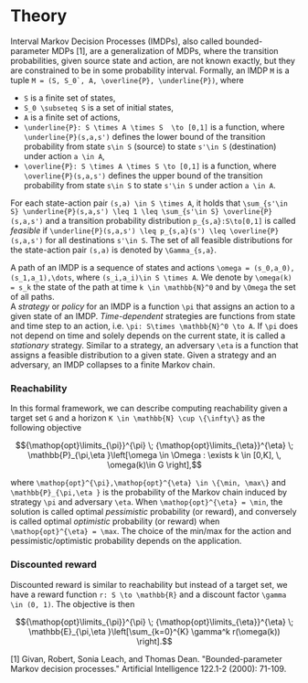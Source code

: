 # Theory 
Interval Markov Decision Processes (IMDPs), also called bounded-parameter MDPs [1], are a generalization of MDPs, where the transition probabilities, given source state and action, are not known exactly, but they are constrained to be in some probability interval. 
Formally, an IMDP ``M`` is a tuple ``M = (S, S_0`, A, \overline{P}, \underline{P})``, where

- ``S`` is a finite set of states,
- ``S_0 \subseteq S`` is a set of initial states,
- ``A`` is a finite set of actions,
- ``\underline{P}: S \times A \times S  \to [0,1]`` is a function, where ``\underline{P}(s,a,s')`` defines the lower bound of the transition probability from state ``s\in S`` (source) to state ``s'\in S`` (destination) under action ``a \in A``,
- ``\overline{P}: S \times A \times S \to [0,1]`` is a function, where ``\overline{P}(s,a,s')`` defines the upper bound of the transition probability from state ``s\in S`` to state ``s'\in S`` under action ``a \in A``.

For each state-action pair ``(s,a) \in S \times A``, it holds that ``\sum_{s'\in S} \underline{P}(s,a,s') \leq 1 \leq \sum_{s'\in S} \overline{P}(s,a,s')`` and a transition probability distribution ``p_{s,a}:S\to[0,1]`` is called _feasible_ if ``\underline{P}(s,a,s') \leq p_{s,a}(s') \leq \overline{P}(s,a,s')`` for all destinations ``s'\in S``. The set of all feasible distributions for the state-action pair ``(s,a)`` is denoted by ``\Gamma_{s,a}``.

A path of an IMDP is a sequence of states and actions ``\omega = (s_0,a_0),(s_1,a_1),\dots``, where ``(s_i,a_i)\in S \times A``. We denote by ``\omega(k) = s_k`` the state of the path at time ``k \in \mathbb{N}^0`` and by ``\Omega`` the set of all paths.  
A _strategy_ or _policy_ for an IMDP is a function ``\pi`` that assigns an action to a given state of an IMDP. _Time-dependent_ strategies are functions from state and time step to an action, i.e. ``\pi: S\times \mathbb{N}^0 \to A``. If ``\pi`` does not depend on time and solely depends on the current state, it is called a _stationary_ strategy. Similar to a strategy, an adversary ``\eta`` is a function that assigns a feasible distribution to a given state. Given a strategy and an adversary, an IMDP collapses to a finite Markov chain.

### Reachability
In this formal framework, we can describe computing reachability given a target set ``G`` and a horizon ``K \in \mathbb{N} \cup \{\infty\}`` as the following objective 

```math
{\mathop{opt}\limits_{\pi}}^{\pi} \; {\mathop{opt}\limits_{\eta}}^{\eta} \; \mathbb{P}_{\pi,\eta }\left[\omega \in \Omega : \exists k \in [0,K], \, \omega(k)\in G  \right],
```

where ``\mathop{opt}^{\pi},\mathop{opt}^{\eta} \in \{\min, \max\}`` and ``\mathbb{P}_{\pi,\eta }`` is the probability of the Markov chain induced by strategy ``\pi`` and adversary ``\eta``.
When ``\mathop{opt}^{\eta} = \min``, the solution is called optimal _pessimistic_ probability (or reward), and conversely is called optimal _optimistic_ probability (or reward) when ``\mathop{opt}^{\eta} = \max``.
The choice of the min/max for the action and pessimistic/optimistic probability depends on the application. 

### Discounted reward
Discounted reward is similar to reachability but instead of a target set, we have a reward function ``r: S \to \mathbb{R}`` and a discount factor ``\gamma \in (0, 1)``. The objective is then

```math
{\mathop{opt}\limits_{\pi}}^{\pi} \; {\mathop{opt}\limits_{\eta}}^{\eta} \; \mathbb{E}_{\pi,\eta }\left[\sum_{k=0}^{K} \gamma^k r(\omega(k)) \right].
```

[1] Givan, Robert, Sonia Leach, and Thomas Dean. "Bounded-parameter Markov decision processes." Artificial Intelligence 122.1-2 (2000): 71-109.